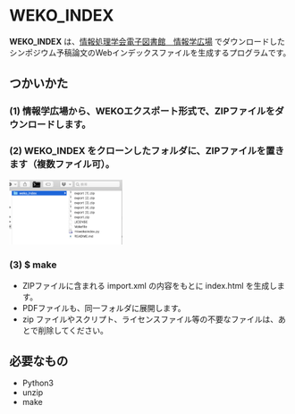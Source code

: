 # WEKO_INDEX

**WEKO_INDEX** は、[情報処理学会電子図書館　情報学広場](https://ipsj.ixsq.nii.ac.jp/ej/) でダウンロードしたシンポジウム予稿論文のWebインデックスファイルを生成するプログラムです。

## つかいかた

### (1) 情報学広場から、WEKOエクスポート形式で、ZIPファイルをダウンロードします。

### (2) WEKO_INDEX をクローンしたフォルダに、ZIPファイルを置きます（複数ファイル可）。

<img src="https://github.com/miuramo/weko_index/blob/master/wekoindex_usage01.png" width="40%">

### (3) $ make

- ZIPファイルに含まれる import.xml の内容をもとに index.html を生成します。
- PDFファイルも、同一フォルダに展開します。
- zip ファイルやスクリプト、ライセンスファイル等の不要なファイルは、あとで削除してください。

## 必要なもの

- Python3
- unzip
- make
